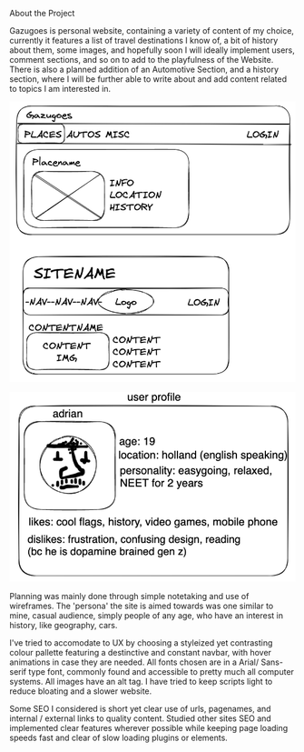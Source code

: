 About the Project

Gazugoes is personal website, containing a variety of content of my choice, currently it features a list of travel destinations I know of, a bit of history about them, some images, and hopefully soon I will ideally implement users, comment sections, and so on to add to the playfulness of the Website. 
There is also a planned addition of an Automotive Section, and a history section, where I will be further able to write about and add content related to topics I am interested in.


![image](/public/IMG/wireframe.png)

![image](/public/IMG/userprof.png)

Planning was mainly done through simple notetaking and use of wireframes. The 'persona' the site is aimed towards was one similar to mine, casual audience, simply people of any age, who have an interest in history, like geography, cars.

I've tried to accomodate to UX by choosing a styleized yet contrasting colour pallette featuring a destinctive and constant navbar, with hover animations in case they are needed. All fonts chosen are in a Arial/ Sans-serif type font, commonly found and accessible to pretty much all computer systems. All images have an alt tag. I have tried to keep scripts light to reduce bloating and a slower website.

Some SEO I considered is short yet clear use of urls, pagenames, and internal / external links to quality content. Studied other sites SEO and implemented clear features wherever possible while keeping page loading speeds fast and clear of slow loading plugins or elements.